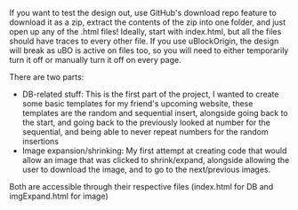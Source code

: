 If you want to test the design out, use GitHub's download repo feature to download it as a zip, extract the contents of the zip into one folder, and just open up any of the .html files! Ideally, start with index.html, but all the files should have traces to every other file. 
If you use uBlockOrigin, the design will break as uBO is active on files too, so you will need to either temporarily turn it off or manually turn it off on every page. 

There are two parts:
- DB-related stuff:
  This is the first part of the project, I wanted to create some basic templates for my friend's upcoming website, these templates are the random and sequential insert, alongside going back to the start, and going back to the previously looked at number for the sequential, and being able to never repeat numbers for the random insertions
- Image expansion/shrinking:
  My first attempt at creating code that would allow an image that was clicked to shrink/expand, alongside allowing the user to download the image, and to go to the next/previous images.

Both are accessible through their respective files (index.html for DB and imgExpand.html for image)
